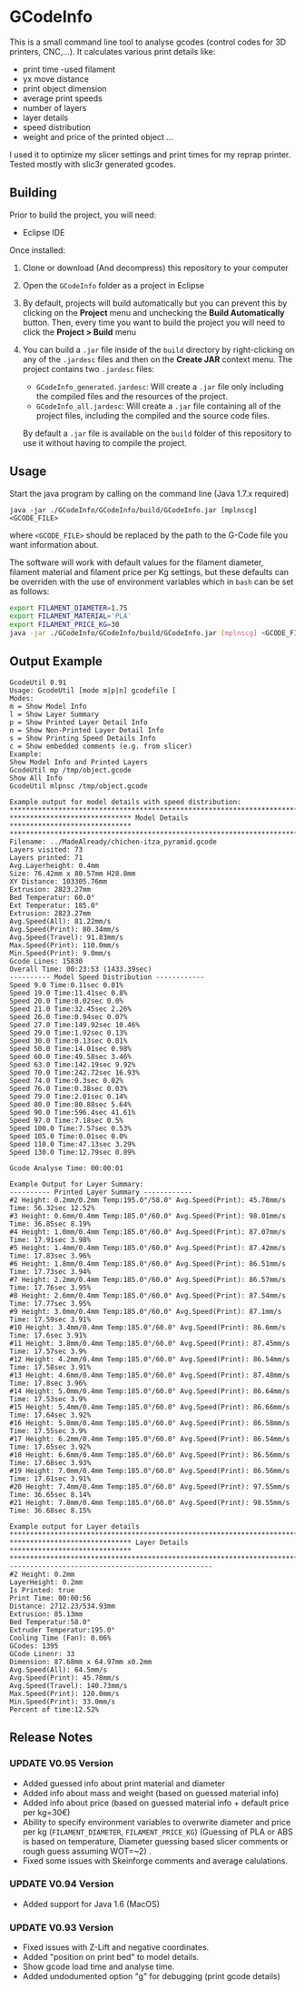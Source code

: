 # GCodeInfo

This is a small command line tool to analyse gcodes (control codes for 3D printers, CNC,...). It calculates various print details like:

- print time -used filament 
- yx move distance 
- print object dimension 
- average print speeds 
- number of layers 
- layer details 
- speed distribution 
- weight and price of the printed object ...  

I used it to optimize my slicer settings and print times for my reprap printer. Tested mostly with slic3r generated gcodes.

## Building

Prior to build the project, you will need:

- Eclipse IDE

Once installed:

1. Clone or download (And decompress) this repository to your computer
2. Open the `GCodeInfo` folder as a project in Eclipse
3. By default, projects will build automatically but you can prevent this by
    clicking on the **Project** menu and unchecking the **Build Automatically**
    button. Then, every time you want to build the project you will need to
    click the **Project > Build** menu
4. You can build a `.jar` file inside of the `build` directory by
    right-clicking on any of the `.jardesc` files and then on the
    **Create JAR** context menu. The project contains two `.jardesc` files:

    - `GCodeInfo_generated.jardesc`: Will create a `.jar` file only 
        including the compiled files and the resources of the project.
    - `GCodeInfo_all.jardesc`: Will create a `.jar` file containing all of the
        project files, including the compiled and the source code files.

    By default a `.jar` file is available on the `build` folder of this
    repository to use it without having to compile the project.

## Usage

Start the java program by calling on the command line (Java 1.7.x required)

```
java -jar ./GCodeInfo/GCodeInfo/build/GCodeInfo.jar [mplnscg] <GCODE_FILE>
```

where `<GCODE_FILE>` should be replaced by the path to the G-Code file you want
information about.

The software will work with default values for the filament diameter, filament
material and filament price per Kg settings, but these defaults can be
overriden with the use of environment variables which in `bash` can be set as
follows:

```bash
export FILAMENT_DIAMETER=1.75
export FILAMENT_MATERIAL='PLA'
export FILAMENT_PRICE_KG=30
java -jar ./GCodeInfo/GCodeInfo/build/GCodeInfo.jar [mplnscg] <GCODE_FILE>
```

## Output Example

```
GcodeUtil 0.91
Usage: GcodeUtil [mode m|p|n] gcodefile [
Modes:
m = Show Model Info
l = Show Layer Summary
p = Show Printed Layer Detail Info
n = Show Non-Printed Layer Detail Info
s = Show Printing Speed Details Info
c = Show embedded comments (e.g. from slicer)
Example:
Show Model Info and Printed Layers
GcodeUtil mp /tmp/object.gcode
Show All Info
GcodeUtil mlpnsc /tmp/object.gcode

Example output for model details with speed distribution:
***************************************************************************
****************************** Model Details ******************************
***************************************************************************
Filename: ../MadeAlready/chichen-itza_pyramid.gcode
Layers visited: 73
Layers printed: 71
Avg.Layerheight: 0.4mm
Size: 76.42mm x 80.57mm H28.8mm
XY Distance: 103305.76mm
Extrusion: 2823.27mm
Bed Temperatur: 60.0°
Ext Temperatur: 185.0°
Extrusion: 2823.27mm
Avg.Speed(All): 81.22mm/s
Avg.Speed(Print): 80.34mm/s
Avg.Speed(Travel): 91.83mm/s
Max.Speed(Print): 110.0mm/s
Min.Speed(Print): 9.0mm/s
Gcode Lines: 15830
Overall Time: 00:23:53 (1433.39sec)
---------- Model Speed Distribution ------------
Speed 9.0 Time:0.11sec 0.01%
Speed 19.0 Time:11.41sec 0.8%
Speed 20.0 Time:0.02sec 0.0%
Speed 21.0 Time:32.45sec 2.26%
Speed 26.0 Time:0.94sec 0.07%
Speed 27.0 Time:149.92sec 10.46%
Speed 29.0 Time:1.92sec 0.13%
Speed 30.0 Time:0.13sec 0.01%
Speed 50.0 Time:14.01sec 0.98%
Speed 60.0 Time:49.58sec 3.46%
Speed 63.0 Time:142.19sec 9.92%
Speed 70.0 Time:242.72sec 16.93%
Speed 74.0 Time:0.3sec 0.02%
Speed 76.0 Time:0.38sec 0.03%
Speed 79.0 Time:2.01sec 0.14%
Speed 80.0 Time:80.88sec 5.64%
Speed 90.0 Time:596.4sec 41.61%
Speed 97.0 Time:7.18sec 0.5%
Speed 100.0 Time:7.57sec 0.53%
Speed 105.0 Time:0.01sec 0.0%
Speed 110.0 Time:47.13sec 3.29%
Speed 130.0 Time:12.79sec 0.89%

Gcode Analyse Time: 00:00:01

Example Output for Layer Summary:
---------- Printed Layer Summary ------------
#2 Height: 0.2mm/0.2mm Temp:195.0°/58.0° Avg.Speed(Print): 45.78mm/s Time: 56.32sec 12.52%
#3 Height: 0.6mm/0.4mm Temp:185.0°/60.0° Avg.Speed(Print): 98.01mm/s Time: 36.85sec 8.19%
#4 Height: 1.0mm/0.4mm Temp:185.0°/60.0° Avg.Speed(Print): 87.07mm/s Time: 17.91sec 3.98%
#5 Height: 1.4mm/0.4mm Temp:185.0°/60.0° Avg.Speed(Print): 87.42mm/s Time: 17.83sec 3.96%
#6 Height: 1.8mm/0.4mm Temp:185.0°/60.0° Avg.Speed(Print): 86.51mm/s Time: 17.73sec 3.94%
#7 Height: 2.2mm/0.4mm Temp:185.0°/60.0° Avg.Speed(Print): 86.57mm/s Time: 17.76sec 3.95%
#8 Height: 2.6mm/0.4mm Temp:185.0°/60.0° Avg.Speed(Print): 87.54mm/s Time: 17.77sec 3.95%
#9 Height: 3.0mm/0.4mm Temp:185.0°/60.0° Avg.Speed(Print): 87.1mm/s Time: 17.59sec 3.91%
#10 Height: 3.4mm/0.4mm Temp:185.0°/60.0° Avg.Speed(Print): 86.6mm/s Time: 17.6sec 3.91%
#11 Height: 3.8mm/0.4mm Temp:185.0°/60.0° Avg.Speed(Print): 87.45mm/s Time: 17.57sec 3.9%
#12 Height: 4.2mm/0.4mm Temp:185.0°/60.0° Avg.Speed(Print): 86.54mm/s Time: 17.58sec 3.91%
#13 Height: 4.6mm/0.4mm Temp:185.0°/60.0° Avg.Speed(Print): 87.48mm/s Time: 17.8sec 3.96%
#14 Height: 5.0mm/0.4mm Temp:185.0°/60.0° Avg.Speed(Print): 86.64mm/s Time: 17.53sec 3.9%
#15 Height: 5.4mm/0.4mm Temp:185.0°/60.0° Avg.Speed(Print): 86.66mm/s Time: 17.64sec 3.92%
#16 Height: 5.8mm/0.4mm Temp:185.0°/60.0° Avg.Speed(Print): 86.58mm/s Time: 17.55sec 3.9%
#17 Height: 6.2mm/0.4mm Temp:185.0°/60.0° Avg.Speed(Print): 86.54mm/s Time: 17.65sec 3.92%
#18 Height: 6.6mm/0.4mm Temp:185.0°/60.0° Avg.Speed(Print): 86.56mm/s Time: 17.68sec 3.93%
#19 Height: 7.0mm/0.4mm Temp:185.0°/60.0° Avg.Speed(Print): 86.56mm/s Time: 17.61sec 3.91%
#20 Height: 7.4mm/0.4mm Temp:185.0°/60.0° Avg.Speed(Print): 97.55mm/s Time: 36.65sec 8.14%
#21 Height: 7.8mm/0.4mm Temp:185.0°/60.0° Avg.Speed(Print): 98.55mm/s Time: 36.68sec 8.15%

Example output for Layer details
***************************************************************************
****************************** Layer Details ******************************
***************************************************************************
--------------------------------------------------
#2 Height: 0.2mm
LayerHeight: 0.2mm
Is Printed: true
Print Time: 00:00:56
Distance: 2712.23/534.93mm
Extrusion: 85.13mm
Bed Temperatur:58.0°
Extruder Temperatur:195.0°
Cooling Time (Fan): 0.06%
GCodes: 1395
GCode Linenr: 33
Dimension: 87.68mm x 64.97mm x0.2mm
Avg.Speed(All): 64.5mm/s
Avg.Speed(Print): 45.78mm/s
Avg.Speed(Travel): 140.73mm/s
Max.Speed(Print): 120.0mm/s
Min.Speed(Print): 33.0mm/s
Percent of time:12.52%
```
## Release Notes

### UPDATE V0.95 Version
- Added guessed info about print material and diameter
- Added info about mass and weight (based on guessed material info)
- Added info about price (based on guessed material info + default price per kg=30€)
- Ability to specify environment variables to overwrite diameter and price per kg (`FILAMENT_DIAMETER`, `FILAMENT_PRICE_KG`) (Guessing of PLA or ABS is based on temperature, Diameter guessing based slicer comments or rough guess assuming WOT=~2) .
- Fixed some issues with Skeinforge comments and average calulations.

### UPDATE V0.94 Version
- Added support for Java 1.6 (MacOS)

### UPDATE V0.93 Version
- Fixed issues with Z-Lift and negative coordinates.
- Added "position on print bed" to model details.
- Show gcode load time and analyse time.
- Added undodumented option "g" for debugging (print gcode details)

